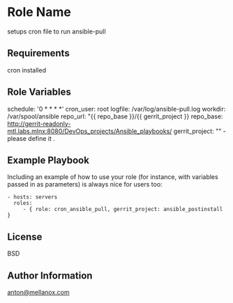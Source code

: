 Role Name
=========

setups cron file to run ansible-pull

Requirements
------------
cron installed

Role Variables
--------------

schedule: '0 * * * *'
cron_user: root
logfile: /var/log/ansible-pull.log
workdir: /var/spool/ansible
repo_url: "{{ repo_base }}/{{ gerrit_project }}
repo_base: http://gerrit-readonly-mtl.labs.mlnx:8080/DevOps_projects/Ansible_playbooks/
gerrit_project: "" - please define it .

Example Playbook
----------------

Including an example of how to use your role (for instance, with variables passed in as parameters) is always nice for users too:

    - hosts: servers
      roles:
         - { role: cron_ansible_pull, gerrit_project: ansible_postinstall }

License
-------

BSD

Author Information
------------------
anton@mellanox.com
